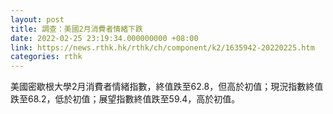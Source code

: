 ```yaml
---
layout: post
title: 調查：美國2月消費者情緒下跌
date: 2022-02-25 23:19:34.000000000 +08:00
link: https://news.rthk.hk/rthk/ch/component/k2/1635942-20220225.htm
categories: rthk
---
```


美國密歇根大學2月消費者情緒指數，終值跌至62.8，但高於初值；現況指數終值跌至68.2，低於初值；展望指數終值跌至59.4，高於初值。
